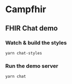 # Campfhir

## FHIR Chat demo

### Watch & build the styles
```
yarn chat-styles
```

### Run the demo server
```
yarn chat
```